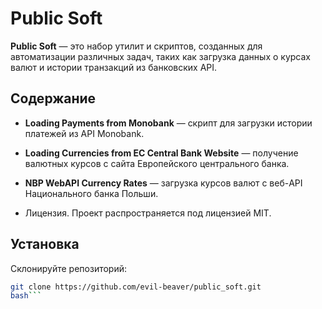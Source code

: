 # Public Soft

**Public Soft** — это набор утилит и скриптов, созданных для автоматизации различных задач, таких как загрузка данных о курсах валют и истории транзакций из банковских API.

## Содержание

- **Loading Payments from Monobank** — скрипт для загрузки истории платежей из API Monobank.
- **Loading Currencies from EC Central Bank Website** — получение валютных курсов с сайта Европейского центрального банка.
- **NBP WebAPI Currency Rates** — загрузка курсов валют с веб-API Национального банка Польши.

- Лицензия.
Проект распространяется под лицензией MIT.

## Установка

Склонируйте репозиторий:
```bash
git clone https://github.com/evil-beaver/public_soft.git
bash```

